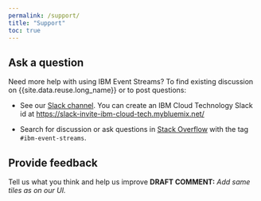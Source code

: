 ```yaml
---
permalink: /support/
title: "Support"
toc: true
---
```


## Ask a question

Need more help with using IBM Event Streams? To find existing discussion on {{site.data.reuse.long_name}} or to post questions:

* See our [Slack channel](https://ibm-cloud-tech.slack.com/messages/CADFRM4FR/). You can create an IBM Cloud Technology Slack id at <https://slack-invite-ibm-cloud-tech.mybluemix.net/>

* Search for discussion or ask questions in [Stack Overflow](https://stackoverflow.com/questions/tagged/ibm-eventstreams) with the tag `#ibm-event-streams`.

## Provide feedback

Tell us what you think and help us improve **DRAFT COMMENT:** _Add same tiles as on our UI._
